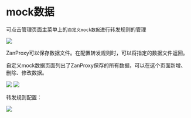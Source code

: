 # mock数据

可点击管理页面主菜单上的`自定义mock数据`进行转发规则的管理

<img src="https://img.yzcdn.cn/public_files/2018/04/18/1e722be78c83b4ddafdd8ae55f4e2f6f.png" />

ZanProxy可以保存数据文件。在配置转发规则时，可以将指定的数据文件返回。  

自定义mock数据页面列出了ZanProxy保存的所有数据，可以在这个页面新增、删除、修改数据。

<img src="https://img.yzcdn.cn/public_files/2018/04/18/87794ea3a4d371a2baa3e14a21b4aa7e.png">

<img src="https://img.yzcdn.cn/public_files/2018/04/18/8b648672cfb529d889d4883ff37fb6e6.png">

转发规则配置：

<img src="https://img.yzcdn.cn/public_files/2018/04/18/f0b271d52831ca3cbd1fd91ec16644c4.png">